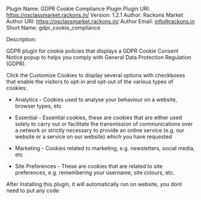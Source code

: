 Plugin Name: GDPR Cookie Compliance Plugin
Plugin URI: https://osclassmarket.rackons.in/
Version: 1.2.1
Author: Rackons Market
Author URI: https://osclassmarket.rackons.in/
Author Email: info@rackons.in
Short Name: gdpr_cookie_compliance


Description: 


GDPR plugin for cookie policies that displays a GDPR Cookie Consent Notice popup to helps you comply with General Data Protection Regulation (GDPR).

Click the Customize Cookies to display several options with checkboxes that enable the visitors to opt-in and opt-out of the various types of cookies: 

- Analytics - Cookies used to analyse your behaviour on a website,  browser types, etc

- Essential - Essential cookies, these are cookies that are either used solely to carry out or facilitate the transmission of communications over a network or strictly necessary to provide an online service (e.g. our website or a service on our website) which you have requested

- Marketing - Cookies related to marketing, e.g. newsletters, social media, etc

- Site Preferences - These are cookies that are related to site preferences, e.g. remembering your username, site colours, etc.

After Installing this plugin, it will automatically run on website, you dont need to put any code
